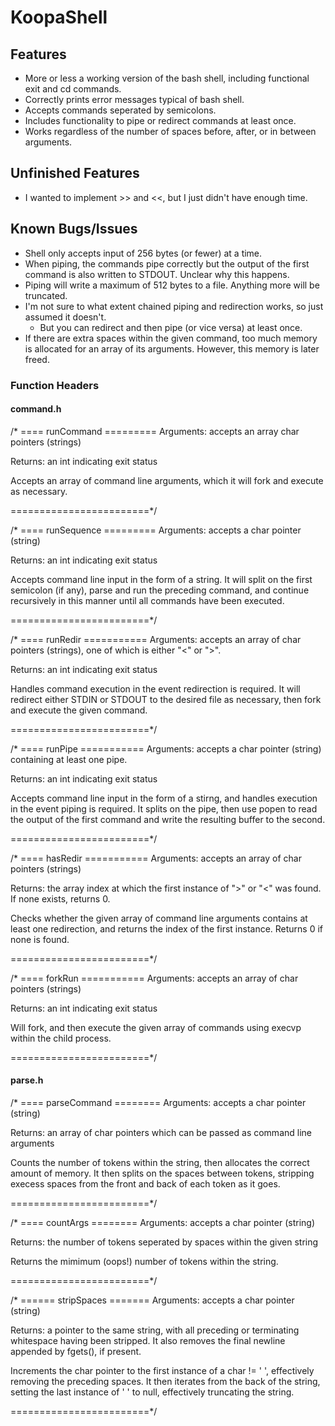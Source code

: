# KoopaShell

## Features

- More or less a working version of the bash shell, including functional exit and cd commands.
- Correctly prints error messages typical of bash shell.
- Accepts commands seperated by semicolons.
- Includes functionality to pipe or redirect commands at least once.
- Works regardless of the number of spaces before, after, or in between arguments.

## Unfinished Features

- I wanted to implement >> and <<, but I just didn't have enough time.

## Known Bugs/Issues

- Shell only accepts input of 256 bytes (or fewer) at a time. 
- When piping, the commands pipe correctly but the output of the first command is also written to STDOUT. Unclear why this happens.
- Piping will write a maximum of 512 bytes to a file. Anything more will be truncated. 
- I'm not sure to what extent chained piping and redirection works, so just assumed it doesn't.
  - But you can redirect and then pipe (or vice versa) at least once.
- If there are extra spaces within the given command, too much memory is allocated for an array of its arguments. However, this memory is later freed.

### Function Headers

#### command.h

/* ==== runCommand =========
   Arguments: accepts an array char pointers (strings)

   Returns: an int indicating exit status

   Accepts an array of command line arguments, which it will fork and execute as necessary.

   ========================*/

   /* ==== runSequence =========
   Arguments: accepts a char pointer (string) 

   Returns: an int indicating exit status

   Accepts command line input in the form of a string. It will split on the first semicolon (if any), parse and run the preceding command, and continue recursively in this manner until all commands have been executed.

   ========================*/

   /* ==== runRedir ===========
   Arguments: accepts an array of char pointers (strings), one of which is either "<" or ">". 

   Returns: an int indicating exit status

   Handles command execution in the event redirection is required. It will redirect either STDIN or STDOUT to the desired file as necessary, then fork and execute the given command. 

   ========================*/

   /* ==== runPipe ===========
   Arguments: accepts a char pointer (string) containing at least one pipe.

   Returns: an int indicating exit status

   Accepts command line input in the form of a stirng, and handles execution in the event piping is required. It splits on the pipe, then use popen to read the output of the first command and write the resulting buffer to the second.
 
   ========================*/

   /* ==== hasRedir ===========
   Arguments: accepts an array of char pointers (strings)

   Returns: the array index at which the first instance of ">" or "<" was found. If none exists, returns 0.

   Checks whether the given array of command line arguments contains at least one redirection, and returns the index of the first instance. Returns 0 if none is found.
 
   ========================*/

   /* ==== forkRun ===========
   Arguments: accepts an array of char pointers (strings)

   Returns: an int indicating exit status

   Will fork, and then execute the given array of commands using execvp within the child process.
 
   ========================*/

#### parse.h

   /* ==== parseCommand ========
   Arguments: accepts a char pointer (string) 

   Returns: an array of char pointers which can be passed as command line arguments

   Counts the number of tokens within the string, then allocates the correct amount of memory. It then splits on the spaces between tokens, stripping execess spaces from the front and back of each token as it goes.
 
   ========================*/

   /* ==== countArgs ========
   Arguments: accepts a char pointer (string) 

   Returns: the number of tokens seperated by spaces within the given string

   Returns the mimimum (oops!) number of tokens within the string.

   ========================*/

   /* ====== stripSpaces =======
   Arguments: accepts a char pointer (string) 

   Returns: a pointer to the same string, with all preceding or terminating whitespace having been stripped. It also removes the final newline appended by fgets(), if present.

   Increments the char pointer to the first instance of a char != ' ', effectively removing the preceding spaces. It then iterates from the back of the string, setting the last instance of ' ' to null, effectively truncating the string.

   ========================*/